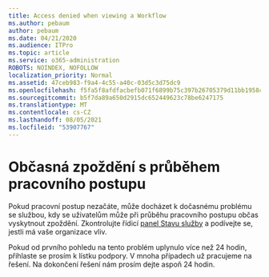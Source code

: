 ```yaml
---
title: Access denied when viewing a Workflow
ms.author: pebaum
author: pebaum
ms.date: 04/21/2020
ms.audience: ITPro
ms.topic: article
ms.service: o365-administration
ROBOTS: NOINDEX, NOFOLLOW
localization_priority: Normal
ms.assetid: 47ceb983-f9a4-4c55-a40c-03d5c3d75dc9
ms.openlocfilehash: f5fa5f8afdfacbefb071f6899b75c397b26705379d11bb1958c3d7f7be499b1f
ms.sourcegitcommit: b5f7da89a650d2915dc652449623c78be6247175
ms.translationtype: MT
ms.contentlocale: cs-CZ
ms.lasthandoff: 08/05/2021
ms.locfileid: "53907767"
---
```

# <a name="intermittent-delays-with-workflow-progress"></a>Občasná zpoždění s průběhem pracovního postupu

Pokud pracovní postup nezačáte, může docházet k dočasnému problému se službou, kdy se uživatelům může při průběhu pracovního postupu občas vyskytnout zpoždění. Zkontrolujte řídicí [panel Stavu služby](https://admin.microsoft.com/AdminPortal/Home#/servicehealth) a podívejte se, jestli má vaše organizace vliv. 

Pokud od prvního pohledu na tento problém uplynulo více než 24 hodin, přihlaste se prosím k lístku podpory. V mnoha případech už pracujeme na řešení. Na dokončení řešení nám prosím dejte aspoň 24 hodin.


  

